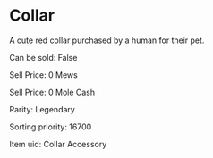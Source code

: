 # Collar

A cute red collar purchased by a human for their pet.

Can be sold: False

Sell Price: 0 Mews

Sell Price: 0 Mole Cash

Rarity: Legendary

Sorting priority: 16700

Item uid: Collar Accessory